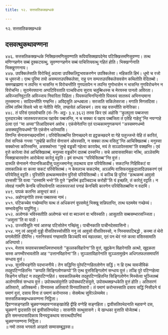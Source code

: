 ```yaml
---
title: १२. सत्तसतिकक्खन्धकं

---
```

१२. सत्तसतिकक्खन्धकं  


## दसवत्थुकथावण्णना

४४६. सत्तसतिकक्खन्धके निक्खित्तमणिसुवण्णाति रूपियसिक्खापदेनेव पटिक्खित्तमणिसुवण्णा। तत्थ मणिग्गहणेन सब्बं दुक्कटवत्थु, सुवण्णग्गहणेन सब्बं पाचित्तियवत्थु गहितं होति। भिक्खग्गेनाति भिक्खुगणनाय।  
४४७. उपक्किलेसाति विरोचितुं अदत्वा उपक्किलिट्ठभावकरणेन उपक्किलेसा। महिकाति हिमं। धूमो च रजो च धूमरजो। एत्थ पुरिमा तयो असम्पत्तउपक्किलेसा, राहु पन सम्पत्तउपक्किलेसवसेन कथितोति वेदितब्बो। समणब्राह्मणा न तपन्ति न भासन्ति न विरोचन्तीति गुणपतापेन न तपन्ति गुणोभासेन न भासन्ति गुणविरोचनेन न विरोचन्ति। सुरामेरयपाना अप्पटिविरताति पञ्चविधाय सुराय चतुब्बिधस्स च मेरयस्स पानतो अविरता।  
अविज्जानिवुटाति अविज्जाय निवारिता पिहिता। पियरूपाभिनन्दिनोति पियरूपं सातरूपं अभिनन्दमाना तुस्समाना। सादियन्तीति गण्हन्ति। अविद्दसूति अन्धबाला। सरजाति सकिलेसरजा। मगाति मिगसदिसा। तस्मिं तस्मिं विसये भवे वा नेतीति नेत्ति, तण्हायेतं अधिवचनं। ताय सह वत्तन्तीति सनेत्तिका।  
४४८. तं परिसं एतदवोचाति (सं॰ नि॰ अट्ठ॰ ३.४.३६२) तस्स किर एवं अहोसि ‘‘कुलपुत्ता पब्बजन्ता पुत्तदारञ्चेव जातरूपरजतञ्च पहायेव पब्बजन्ति, न च सक्का यं पहाय पब्बजिता तं एतेहि गाहेतु’’न्ति नयग्गाहे ठत्वा एतं ‘‘मा अय्या’’तिआदिवचनं अवोच। एकंसेनेतन्ति एतं पञ्चकामगुणकप्पनं ‘‘अस्समणधम्मो असक्यपुत्तियधम्मो’’ति एकंसेन धारेय्यासि।  
तिणन्ति सेनासनच्छदनतिणं। परियेसितब्बन्ति तिणच्छदने वा इट्ठकच्छदने वा गेहे पलुज्जन्ते येहि तं कारितं, तेसं सन्तिकं गन्त्वा ‘‘तुम्हेहि कारितं सेनासनं ओवस्सति, न सक्का तत्थ वसितु’’न्ति आचिक्खितब्बं। मनुस्सा सक्कोन्ता करिस्सन्ति, असक्कोन्ता ‘‘तुम्हे वड्ढकी गहेत्वा कारापेथ, मयं ते सञ्ञापेस्सामा’’ति वक्खन्ति। एवं वुत्ते कारेत्वा तेसं आचिक्खितब्बं, मनुस्सा वड्ढकीनं दातब्बं दस्सन्ति। सचे आवाससामिका नत्थि, अञ्ञेसम्पि भिक्खाचारवत्तेन आरोचेत्वा कारेतुं वट्टति। इमं सन्धाय ‘‘परियेसितब्ब’’न्ति वुत्तं।  
दारूति सेनासने गोपानसिआदीसु पलुज्जमानेसु तदत्थाय दारु परियेसितब्बं। सकटन्ति गिहिविकटं वा तावकालिकं वा कत्वा सकटं परियेसितब्बं। न केवलञ्च सकटमेव, अञ्ञम्पि वासिफरसुकुदालादिउपकरणं एवं परियेसितुं वट्टति। पुरिसोति हत्थकम्मवसेन पुरिसो परियेसितब्बो। यं कञ्चि हि पुरिसं ‘‘हत्थकम्मं आवुसो दस्ससी’’ति वत्वा ‘‘दस्सामि भन्ते’’ति वुत्ते ‘‘इमस्मिं इदञ्चिदञ्च करोही’’ति यं इच्छति, तं कारेतुं वट्टति। न त्वेवाहं गामणि केनचि परियायेनाति जातरूपरजतं पनाहं केनचिपि कारणेन परियेसितब्बन्ति न वदामि।  
४४९. पापकं कतन्ति असुन्दरं कतं।  
४५०. अहोगङ्गोति तस्स पब्बतस्स नामं।  
४५१. पटिकच्चेव गच्छेय्यन्ति यत्थ तं अधिकरणं वूपसमेतुं भिक्खू सन्निपतन्ति, तत्थ पठममेव गच्छेय्यं। सम्भावेसुन्ति पापुणिंसु।  
४५२. अलोणकं भविस्सतीति अलोणकं भत्तं वा ब्यञ्जनं वा भविस्सति। आसुताति सब्बसम्भारसज्जिता। ‘‘असुत्ता’’ति वा पाठो।  
४५३. उज्जविंसूति नावं आरुय्ह पटिसोतेन गच्छिंसु। पाचीनकाति पाचीनदेसवासिनो।  
४५४. ननु त्वं आवुसो वुड्ढो वीसतिवस्सोसीति ननु त्वं आवुसो वीसतिवस्सो, न निस्सयपटिबद्धो , कस्मा तं थेरो पणामेतीति दीपेन्ति। गरुनिस्सयं गण्हामाति किञ्चापि मयं महल्लका, एतं पन थेरं गरुं कत्वा वसिस्सामाति अधिप्पायो।  
४५५. मेत्ताय रूपावचरसमाधिमत्तभावतो ‘‘कुल्लकविहारेना’’ति वुत्तं, खुद्दकेन विहारेनाति अत्थो, खुद्दकता चस्स अगम्भीरभावतोति आह ‘‘उत्तानविहारेना’’ति। सुञ्ञताविहारेनाति सुञ्ञतामुखेन अधिगतफलसमापत्तिं सन्धाय वुत्तं।  
४५७. सुत्तविभङ्गेति पदभाजनीये। तेन सद्धिन्ति पुरेपटिग्गहितलोणेन सद्धिं। न हि एत्थ यावजीविकं तदहुपटिग्गहितन्ति ‘‘कप्पति सिङ्गिलोणकप्पो’’ति एत्थ वुत्तसिङ्गिलोणं सन्धाय वुत्तं। तञ्हि पुरे पटिग्गहेत्वा सिङ्गेन परिहटं न तदहुपटिग्गहितं। यावकालिकमेव तदहुपटिग्गहितन्ति सिङ्गिलोणेन मिस्सेत्वा भुञ्जितब्बं अलोणामिसं सन्धाय वुत्तं। उपोसथसंयुत्तेति उपोसथपटिसंयुत्ते, उपोसथक्खन्धकेति वुत्तं होति। अतिसरणं अतिसारो, अतिक्कमो। विनयस्स अतिसारो विनयातिसारो। तं पमाणं करोन्तस्साति दसाय सद्धिं निसीदने यं पमाणं वुत्तं, दसाय विना तं पमाणं करोन्तस्स। सेसमेत्थ सुविञ्ञेय्यमेव।  
सत्तसतिकक्खन्धकवण्णना निट्ठिता।  
द्विवग्गसङ्गहाति चूळवग्गमहावग्गसङ्खातेहि द्वीहि वग्गेहि सङ्गहिता। द्वावीसतिपभेदनाति महावग्गे दस, चूळवग्गे द्वादसाति एवं द्वावीसतिप्पभेदा। सासनेति सत्थुसासने। ये खन्धका वुत्ताति योजेतब्बं।  
इति समन्तपासादिकाय विनयट्ठकथाय सारत्थदीपनियं  
चूळवग्गवण्णना निट्ठिता।  
॥ नमो तस्स भगवतो अरहतो सम्मासम्बुद्धस्स॥  